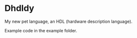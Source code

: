 # Dhdldy

My new pet language, an HDL (hardware description language).

Example code in the example folder.
